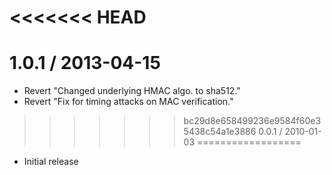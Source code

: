 
<<<<<<< HEAD
=======
1.0.1 / 2013-04-15 
==================

  * Revert "Changed underlying HMAC algo. to sha512."
  * Revert "Fix for timing attacks on MAC verification."

>>>>>>> bc29d8e658499236e9584f60e35438c54a1e3886
0.0.1 / 2010-01-03
==================

  * Initial release
